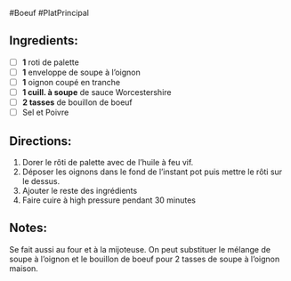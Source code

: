 #Boeuf #PlatPrincipal 

## Ingredients:
- [ ] **1** roti de palette
- [ ] **1** enveloppe de soupe à l’oignon
- [ ] **1** oignon coupé en tranche
- [ ] **1 cuill. à soupe** de sauce Worcestershire
- [ ] **2 tasses** de bouillon de boeuf
- [ ] Sel et Poivre

## Directions:
1. Dorer le rôti de palette avec de l’huile à feu vif.
2. Déposer les oignons dans le fond de l’instant pot puis mettre le rôti sur le dessus.
3. Ajouter le reste des ingrédients
4. Faire cuire à high pressure pendant 30 minutes

## Notes:
Se fait aussi au four et à la mijoteuse.
On peut substituer le mélange de soupe à l’oignon et le bouillon de boeuf pour 2 tasses de soupe à l’oignon maison.